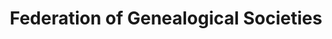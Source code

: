 ---
layout: repo
title: "Federation of Genealogical Societies"
id: 16415
permalink: repos/16415/
---